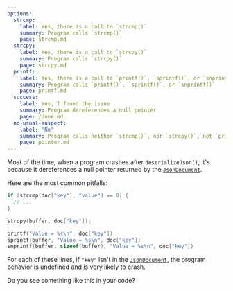 ```yaml
---
options:
  strcmp:
    label: Yes, there is a call to `strcmp()`
    summary: Program calls `strcmp()`
    page: strcmp.md
  strcpy:
    label: Yes, there is a call to `strcpy()`
    summary: Program calls `strcpy()`
    page: strcpy.md
  printf:
    label: Yes, there is a call to `printf()`, `sprintf()`, or `snprintf()`
    summary: Program calls `printf()`, `sprintf()`, or `snprintf()`
    page: printf.md
  success:
    label: Yes, I found the issue
    summary: Program dereferences a null pointer
    page: /done.md
  no-usual-suspect:
    label: "No"
    summary: Program calls neither `strcmp()`, nor `strcpy()`, not `printf()`
    page: pointer.md
---
```


Most of the time, when a program crashes after `deserializeJson()`, it's because it dereferences a null pointer returned by the [`JsonDocument`](/v7/api/jsondocument/).

Here are the most common pitfalls:

```c++
if (strcmp(doc["key"], "value") == 0) {
  // ...
}

strcpy(buffer, doc["key"]);

printf("Value = %s\n", doc["key"])
sprintf(buffer, "Value = %s\n", doc["key"])
snprintf(buffer, sizeof(buffer), "Value = %s\n", doc["key"])
```

For each of these lines, if `"key"` isn't in the [`JsonDocument`](/v7/api/jsondocument/), the program behavior is undefined and is very likely to crash.

Do you see something like this in your code?
